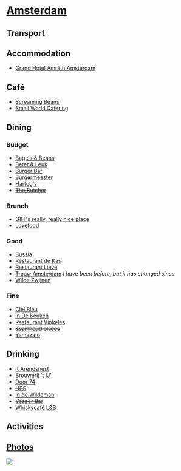 # [Amsterdam](http://en.wikipedia.org/wiki/Amsterdam)

## Transport

## Accommodation

* [Grand Hotel Amrâth Amsterdam](http://www.amrathamsterdam.com/)

## Café

* [Screaming Beans](http://screamingbeans.nl)
* [Small World Catering](http://smallworldcatering.nl)

## Dining

### Budget

* [Bagels & Beans](http://www.bagelsbeans.nl/)
* [Beter & Leuk](http://www.beterenleuk.nl/)
* [Burger Bar](http://burger-bar.nl)
* [Burgermeester](http://www.burgermeester.eu)
* [Hartog's](http://www.volkorenbrood.nl/)
* ~~[The Butcher](http://www.the-butcher.com)~~

### Brunch

* [G&T's really, really nice place](http://www.reallyniceplace.com)
* [Lovefood](http://www.jasonslovefood.com)

### Good

* [Bussia](http://www.bussia.nl/)
* [Restaurant de Kas](http://www.restaurantdekas.nl)
* [Restaurant Lieve](http://www.restaurantlieve.nl/en)
* ~~[Trouw Amsterdam](http://trouwamsterdam.nl)~~ _I have been before, but it has changed since_
* [Wilde Zwijnen](http://wildezwijnen.com)

### Fine

* [Ciel Bleu](http://cielbleu.nl)
* [In De Keuken](http://www.indekeuken.com/)
* [Restaurant Vinkeles](http://dylanamsterdam.com/taste-of-the-dylan/)
* ~~[&samhoud places](http://samhoudplaces.com)~~
* [Yamazato](http://www.yamazato.nl)

## Drinking

* ['t Arendsnest](http://www.arendsnest.nl)
* [Brouwerij 't IJ'](http://www.brouwerijhetij.nl/)
* [Door 74](http://www.door-74.com/)
* ~~[HPS](http://www.hpsamsterdam.com)~~
* [In de Wildeman](http://www.indewildeman.nl)
* ~~[Vesper Bar](http://www.vesperbar.nl)~~
* [Whiskycafé L&B](http://www.whiskyproeverijen.nl/en_cafe.htm)

## Activities

## [Photos](http://www.flickr.com/photos/dylane/sets/72157629919021198/)

![](http://farm6.staticflickr.com/5152/7188630286_e174b00d5f_m.jpg)
